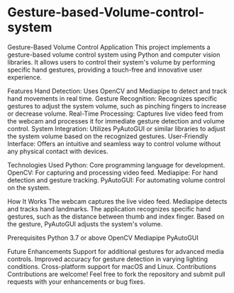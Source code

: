 # Gesture-based-Volume-control-system

Gesture-Based Volume Control Application
This project implements a gesture-based volume control system using Python and computer vision libraries. It allows users to control their system's volume by performing specific hand gestures, providing a touch-free and innovative user experience.

Features
Hand Detection: Uses OpenCV and Mediapipe to detect and track hand movements in real time.
Gesture Recognition: Recognizes specific gestures to adjust the system volume, such as pinching fingers to increase or decrease volume.
Real-Time Processing: Captures live video feed from the webcam and processes it for immediate gesture detection and volume control.
System Integration: Utilizes PyAutoGUI or similar libraries to adjust the system volume based on the recognized gestures.
User-Friendly Interface: Offers an intuitive and seamless way to control volume without any physical contact with devices.

Technologies Used
Python: Core programming language for development.
OpenCV: For capturing and processing video feed.
Mediapipe: For hand detection and gesture tracking.
PyAutoGUI: For automating volume control on the system.

How It Works
The webcam captures the live video feed.
Mediapipe detects and tracks hand landmarks.
The application recognizes specific hand gestures, such as the distance between thumb and index finger.
Based on the gesture, PyAutoGUI adjusts the system's volume.

Prerequisites
Python 3.7 or above
OpenCV
Mediapipe
PyAutoGUI

Future Enhancements
Support for additional gestures for advanced media controls.
Improved accuracy for gesture detection in varying lighting conditions.
Cross-platform support for macOS and Linux.
Contributions
Contributions are welcome! Feel free to fork the repository and submit pull requests with your enhancements or bug fixes.
